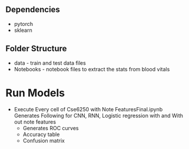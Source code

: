 
## Dependencies
* pytorch
* sklearn

## Folder Structure

* data - train and test data files
* Notebooks - notebook files to extract the stats from blood vitals

# Run Models
* Execute Every cell of Cse6250 with Note FeaturesFinal.ipynb <br>
Generates Following for CNN, RNN, Logistic regression with and With out note features
  * Generates ROC curves
  * Accuracy table
  * Confusion matrix
